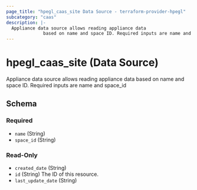 ```yaml
---
page_title: "hpegl_caas_site Data Source - terraform-provider-hpegl"
subcategory: "caas"
description: |-
  Appliance data source allows reading appliance data
              based on name and space ID. Required inputs are name and space_id
---
```

# hpegl_caas_site (Data Source)

Appliance data source allows reading appliance data 
			based on name and space ID. Required inputs are name and space_id



<!-- schema generated by tfplugindocs -->
## Schema

### Required

- `name` (String)
- `space_id` (String)

### Read-Only

- `created_date` (String)
- `id` (String) The ID of this resource.
- `last_update_date` (String)


